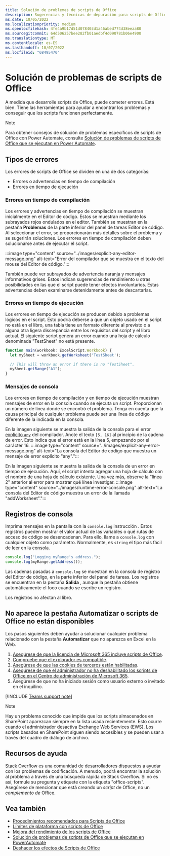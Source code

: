 ```yaml
---
title: Solución de problemas de scripts de Office
description: Sugerencias y técnicas de depuración para scripts de Office, así como recursos de ayuda.
ms.date: 10/05/2022
ms.localizationpriority: medium
ms.openlocfilehash: 4fe4a9b17d51d078403d1a46abed774d38eeaa80
ms.sourcegitcommit: 64d506257bee282fb01aedbf4d090781b06e4900
ms.translationtype: MT
ms.contentlocale: es-ES
ms.lasthandoff: 10/07/2022
ms.locfileid: "68495470"
---
```

# <a name="troubleshoot-office-scripts"></a>Solución de problemas de scripts de Office

A medida que desarrolle scripts de Office, puede cometer errores. Está bien. Tiene las herramientas para ayudar a encontrar los problemas y conseguir que los scripts funcionen perfectamente.

> [!NOTE]
> Para obtener consejos de solución de problemas específicos de scripts de Office con Power Automate, consulte [Solución de problemas de scripts de Office que se ejecutan en Power Automate](power-automate-troubleshooting.md).

## <a name="types-of-errors"></a>Tipos de errores

Los errores de scripts de Office se dividen en una de dos categorías:

* Errores o advertencias en tiempo de compilación
* Errores en tiempo de ejecución

### <a name="compile-time-errors"></a>Errores en tiempo de compilación

Los errores y advertencias en tiempo de compilación se muestran inicialmente en el Editor de código. Estos se muestran mediante los subrayados rojos ondulados en el editor. También se muestran en la pestaña **Problemas** de la parte inferior del panel de tareas Editor de código. Al seleccionar el error, se proporcionarán más detalles sobre el problema y se sugerirán soluciones. Los errores en tiempo de compilación deben solucionarse antes de ejecutar el script.

:::image type="content" source="../images/explicit-any-editor-message.png" alt-text="Error del compilador que se muestra en el texto del mouse del Editor de código.":::

También puede ver subrayados de advertencia naranja y mensajes informativos grises. Estos indican sugerencias de rendimiento u otras posibilidades en las que el script puede tener efectos involuntarios. Estas advertencias deben examinarse detenidamente antes de descartarlas.

### <a name="runtime-errors"></a>Errores en tiempo de ejecución

Los errores en tiempo de ejecución se producen debido a problemas lógicos en el script. Esto podría deberse a que un objeto usado en el script no está en el libro, una tabla tiene un formato diferente al previsto o a alguna otra ligera discrepancia entre los requisitos del script y el libro actual. El siguiente script genera un error cuando una hoja de cálculo denominada "TestSheet" no está presente.

```TypeScript
function main(workbook: ExcelScript.Workbook) {
  let mySheet = workbook.getWorksheet('TestSheet');

  // This will throw an error if there is no "TestSheet".
  mySheet.getRange("A1");
}
```

### <a name="console-messages"></a>Mensajes de consola

Los errores en tiempo de compilación y en tiempo de ejecución muestran mensajes de error en la consola cuando se ejecuta un script. Proporcionan un número de línea donde se encontró el problema. Tenga en cuenta que la causa principal de cualquier problema puede ser una línea de código diferente de la indicada en la consola.

En la imagen siguiente se muestra la salida de la consola para el error [explícito `any`](../develop/typescript-restrictions.md) del compilador. Anote el texto `[5, 16]` al principio de la cadena de error. Esto indica que el error está en la línea 5, empezando por el carácter 16.
:::image type="content" source="../images/explicit-any-error-message.png" alt-text="La consola del Editor de código que muestra un mensaje de error explícito &quot;any&quot;.":::

En la imagen siguiente se muestra la salida de la consola de un error en tiempo de ejecución. Aquí, el script intenta agregar una hoja de cálculo con el nombre de una hoja de cálculo existente. Una vez más, observe la "línea 2" anterior al error para mostrar qué línea investigar.
:::image type="content" source="../images/runtime-error-console.png" alt-text="La consola del Editor de código muestra un error de la llamada &quot;addWorksheet&quot;.":::

## <a name="console-logs"></a>Registros de consola

Imprima mensajes en la pantalla con la `console.log` instrucción . Estos registros pueden mostrar el valor actual de las variables o qué rutas de acceso de código se desencadenan. Para ello, llame a `console.log` con cualquier objeto como parámetro. Normalmente, es `string` el tipo más fácil de leer en la consola.

```TypeScript
console.log("Logging myRange's address.");
console.log(myRange.getAddress());
```

Las cadenas pasadas a `console.log` se muestran en la consola de registro del Editor de código, en la parte inferior del panel de tareas. Los registros se encuentran en la pestaña **Salida** , aunque la pestaña obtiene automáticamente el foco cuando se escribe un registro.

Los registros no afectan al libro.

## <a name="automate-tab-not-appearing-or-office-scripts-unavailable"></a>No aparece la pestaña Automatizar o scripts de Office no están disponibles

Los pasos siguientes deben ayudar a solucionar cualquier problema relacionado con la pestaña **Automatizar** que no aparezca en Excel en la Web.

1. [Asegúrese de que la licencia de Microsoft 365 incluye scripts de Office](../overview/excel.md#requirements).
1. [Compruebe que el explorador es compatible](platform-limits.md#browser-support).
1. [Asegúrese de que las cookies de terceros están habilitadas](platform-limits.md#third-party-cookies).
1. [Asegúrese de que el administrador no ha deshabilitado los scripts de Office en el Centro de administración de Microsoft 365](/microsoft-365/admin/manage/manage-office-scripts-settings).
1. Asegúrese de que no ha iniciado sesión como usuario externo o invitado en el inquilino.

[!INCLUDE [Teams support note](../includes/teams-support-note.md)]

> [!NOTE]
> Hay un problema conocido que impide que los scripts almacenados en SharePoint aparezcan siempre en la lista usada recientemente. Esto ocurre cuando el administrador desactiva Exchange Web Services (EWS). Los scripts basados en SharePoint siguen siendo accesibles y se pueden usar a través del cuadro de diálogo de archivo.

## <a name="help-resources"></a>Recursos de ayuda

[Stack Overflow](https://stackoverflow.com/questions/tagged/office-scripts) es una comunidad de desarrolladores dispuestos a ayudar con los problemas de codificación. A menudo, podrá encontrar la solución al problema a través de una búsqueda rápida de Stack Overflow. Si no es así, formule su pregunta y etiquete con la etiqueta "office-scripts". Asegúrese de mencionar que está creando un *script* de Office, no un *complemento de* Office.

## <a name="see-also"></a>Vea también

- [Procedimientos recomendados para Scripts de Office](../develop/best-practices.md)
- [Límites de plataforma con scripts de Office](platform-limits.md)
- [Mejora del rendimiento de los scripts de Office](../develop/web-client-performance.md)
- [Solución de problemas de scripts de Office que se ejecutan en PowerAutomate](power-automate-troubleshooting.md)
- [Deshacer los efectos de Scripts de Office](undo.md)
